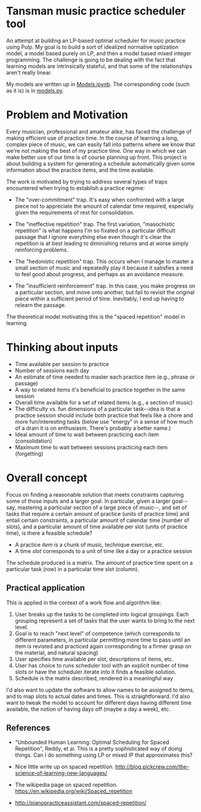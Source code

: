 # Tansman music practice scheduler tool

An attempt at building an LP-based optimal scheduler for music practice using
Pulp. My goal is to build a sort of idealized normative optization model, a model based purely on LP, 
and then a model based mixed integer programming. The challenge is going to be
dealing with the fact that learning models are intrinsically stateful, and that
some of the relationships aren't really linear.

My models are written up in [Models.ipynb](Models.ipynb). The corresponding
code (such as it is) is in [models.py](models.py).

# Problem and Motivation

Every musician, professional and amateur alike, has faced the challenge of
making efficient use of practice time. In the course of learning a long, complex
piece of music, we can easily fall into patterns where we know that we're not
making the best of my practice time. One way in which we can make better use of
our time is of course planning up front. This project is about building a system
for generating a schedule automatically given some information about the
practice items, and the time available.

The work is motivated by trying to address several types of traps encountered when
trying to establish a practice regime:

* The "over-commitment" trap. It's easy when confronted with a large piece not to
appreciate the amount of calendar time required, especially given the
requirements of rest for consolidation.

* The "ineffective repetition" trap. The first variation, "masochistic repetition" is what
happens I'm so fixated on a particular difficult passage that I ignore
everything else even though it's clear the repetition is at best leading to
diminishing returns and at worse simply reinforcing problems. 

* The "hedonistic repetition" trap. This occurs
when I manage to master a small section of music and repeatedly play it because
it satisfies a need to feel good about progress, and perhaps as an avoidance
measure. 

* The "insufficient reinforcement" trap. In this
case, you make progress on a particular section, and move onto another, but fail
to revisit the original piece within a sufficient period of time. Inevitably, I
end up having to relearn the passage. 

The theoretical model motivating this is the "spaced repetition" model in learning.

# Thinking about inputs

* Time available per session to practice
* Number of sessions each day
* An estimate of time needed to master each practice item (e.g., phrase or passage)
* A way to related items it's beneficial to practice together in the same session
* Overall time available for a set of related items (e.g., a section of music)
* The difficulty vs. fun dimensions of a particular task--idea is that
  a practice session should include both practice that feels like a chore
  and more fun/interesting tasks (below use "energy" in a sense of how much
  of a drain it is on enthusiasm. There's probably a better name.)
* Ideal amount of time to wait between practicing each item (consolidation)
* Maximum time to wait between sessions practicing each item (forgetting)

# Overall concept

Focus on finding a reasonable solution that meets constraints capturing some of
those inputs and a larger goal. In particular, given a larger goal--say,
mastering a particular section of a large piece of music--, and set of tasks
that require a certain amount of practice (units of practice time) and entail
certain constraints, a particular amount of calendar time (number of slots), and
a particular amount of time available per slot (units of practice time), is
there a feasible schedule?

* A practice *item* is a chunk of music, technique exercise, etc.
* A time *slot* corresponds to a unit of time like a day or a practice session

The schedule produced is a matrix. The amount of practice time spent 
on a particular task (row) in a particular time slot (column). 

## Practical application

This is applied in the context of a work flow and algorithm like:

1. User breaks up the tasks to be completed into logical
   groupings. Each grouping represent a set of tasks 
   that the user wants to bring to the next level. 
1. Goal is to reach "next level" of competence (which corresponds
   to different parameters, in particular permitting more time to
   pass until an item is revisted and practiced again corresponding
   to a firmer grasp on the material, and natural spacing)
1. User specifies time available per slot, descriptions of items,
   etc.
1. User has choice to runs scheduler tool with an explicit number
   of time slots or have the scheduler iterate into it finds 
   a feasible solution.
1. Schedule is the matrix described, rendered in a meaningful way

I'd also want to update the software to allow names to be assigned
to items, and to map slots to actual dates and times. This is
straightforward. I'd also want to tweak the model to account
for different days having different time available, the notion
of having days off (maybe a day a week), etc.

## References

* "Unbounded Human Learning: Optimal Scheduling for Spaced Repetition", Reddy,
et al. This is a pretty sophisticated way of doing things. Can I do something
using LP or mixed IP that approximates this?

* Nice little write up on spaced repetition. 
  http://blog.pickcrew.com/the-science-of-learning-new-languages/

* The wikipedia page on spaced repetition.
  https://en.wikipedia.org/wiki/Spaced_repetition

* http://pianopracticeassistant.com/spaced-repetition/
